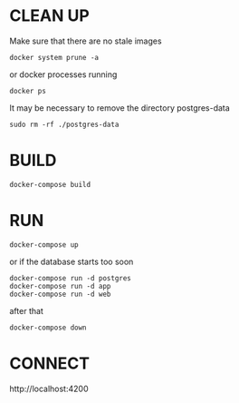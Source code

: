 # CLEAN UP

Make sure that there are no stale images

    docker system prune -a

or docker processes running

    docker ps




It may be necessary to remove the directory postgres-data

    sudo rm -rf ./postgres-data
    

# BUILD

    docker-compose build

# RUN

    docker-compose up



or if the database starts too soon

    docker-compose run -d postgres
    docker-compose run -d app
    docker-compose run -d web

after that
  

    docker-compose down


# CONNECT

http://localhost:4200


